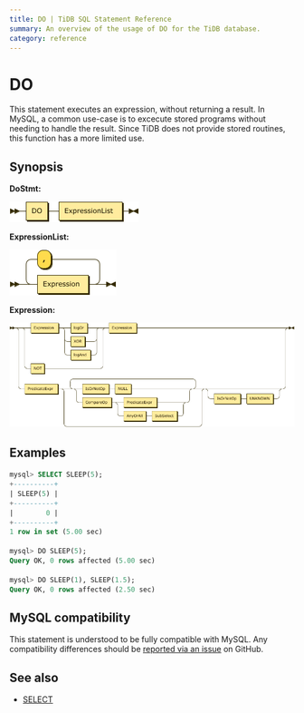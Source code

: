 ```yaml
---
title: DO | TiDB SQL Statement Reference 
summary: An overview of the usage of DO for the TiDB database.
category: reference
---
```


# DO 

This statement executes an expression, without returning a result. In MySQL, a common use-case is to excecute stored programs without needing to handle the result. Since TiDB does not provide stored routines, this function has a more limited use.

## Synopsis

**DoStmt:**

![DoStmt](/media/sqlgram-v2.1/DoStmt.png)

**ExpressionList:**

![ExpressionList](/media/sqlgram-v2.1/ExpressionList.png)

**Expression:**

![Expression](/media/sqlgram-v2.1/Expression.png)

## Examples

```sql
mysql> SELECT SLEEP(5);
+----------+
| SLEEP(5) |
+----------+
|        0 |
+----------+
1 row in set (5.00 sec)

mysql> DO SLEEP(5);
Query OK, 0 rows affected (5.00 sec)

mysql> DO SLEEP(1), SLEEP(1.5);
Query OK, 0 rows affected (2.50 sec)
```

## MySQL compatibility

This statement is understood to be fully compatible with MySQL. Any compatibility differences should be [reported via an issue](/report-issue.md) on GitHub.

## See also

* [SELECT](/reference/sql/statements/select.md)
